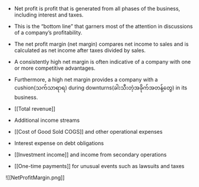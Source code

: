 - Net profit is profit that is generated from all phases of the business, including interest and taxes.
- This is the “bottom line” that garners most of the attention in discussions of a company’s profitability.
- The net profit margin (net margin) compares net income to sales and is calculated as net income after taxes divided by sales.
- A consistently high net margin is often indicative of a company with one or more competitive advantages.
- Furthermore, a high net margin provides a company with a cushion(သက်သာရာရ) during downturns(ခါးသီးတဲ့အခိုက်အတန့်တွေ) in its business.

- [[Total revenue]]
- Additional income streams
- [[Cost of Good Sold COGS]] and other operational expenses
- Interest expense on debt obligations
- [[Investment income]] and income from secondary operations 
- [[One-time payments]] for unusual events such as lawsuits and taxes

![[NetProfitMargin.png]]